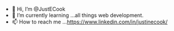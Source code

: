 - 👋 Hi, I’m @JustECook
- 🌱 I’m currently learning ...all things web development. 
- 📫 How to reach me ...https://www.linkedin.com/in/justinecook/

<!---
JustECook/JustECook is a ✨ special ✨ repository because its `README.md` (this file) appears on your GitHub profile.
You can click the Preview link to take a look at your changes.
--->
